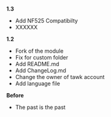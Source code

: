 **1.3**
* Add NF525 Compatibilty
* XXXXXX

**1.2**
* Fork of the module
* Fix for custom folder
* Add README.md
* Add ChangeLog.md
* Change the owner of tawk account
* Add language file

**Before**
* The past is the past